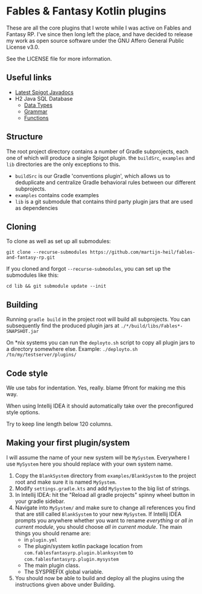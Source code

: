 # Fables & Fantasy Kotlin plugins
These are all the core plugins that I wrote while I was active on Fables and Fantasy RP. I've since then long left the place, and have decided to release my work as open source software under the GNU Affero General Public License v3.0.

See the LICENSE file for more information.

## Useful links
- [Latest Spigot Javadocs](https://hub.spigotmc.org/javadocs/spigot/)
- H2 Java SQL Database
    - [Data Types](http://www.h2database.com/html/datatypes.html)
    - [Grammar](http://www.h2database.com/html/grammar.html)
    - [Functions](http://www.h2database.com/html/functions.html)

## Structure
The root project directory contains a number of Gradle subprojects, each one of which will produce a single Spigot plugin.
the `buildSrc`, `examples` and `lib` directories are the only exceptions to this.
- `buildSrc` is our Gradle 'conventions plugin', which allows us to deduplicate and centralize Gradle behavioral rules between our different subprojects.
- `examples` contains code examples
- `lib` is a git submodule that contains third party plugin jars that are used as dependencies

## Cloning
To clone as well as set up all submodules:
```
git clone --recurse-submodules https://github.com/martijn-heil/fables-and-fantasy-rp.git
```

If you cloned and forgot `--recurse-submodules`, you can set up the submodules like this:
```
cd lib && git submodule update --init
```

## Building
Running `gradle build` in the project root will build all subprojects.
You can subsequently find the produced plugin jars at `./*/build/libs/Fables*-SNAPSHOT.jar`

On \*nix systems you can run the `deployto.sh` script to copy all plugin jars to a directory somewhere else.
Example: `./deployto.sh /to/my/testserver/plugins/`

## Code style
We use tabs for indentation. Yes, really. blame 9front for making me this way.

When using Intellij IDEA it should automatically take over the preconfigured style options.

Try to keep line length below 120 columns.

## Making your first plugin/system
I will assume the name of your new system will be `MySystem`. Everywhere I use `MySystem` here
you should replace with your own system name.
1. Copy the `BlankSystem` directory from `examples/BlankSystem` to the project root and make sure it is named `MySystem`.
2. Modify `settings.gradle.kts` and add `MySystem` to the big list of strings.
3. In Intellij IDEA: hit the "Reload all gradle projects" spinny wheel button in your gradle sidebar.
4. Navigate into `MySystem/` and make sure to change all references you find that are still called `BlankSystem` to your new `MySystem`.
   If Intellij IDEA prompts you anywhere whether you want to rename *everything* or *all in current module*, you should choose *all in current module*.
   The main things you should rename are:
   - in `plugin.yml`
   - The plugin/system kotlin package location from `com.fablesfantasyrp.plugin.blanksystem` to `com.fablesfantasyrp.plugin.mysystem`
   - The main plugin class.
   - The SYSPREFIX global variable.
5. You should now be able to build and deploy all the plugins using the instructions given above under Building.
